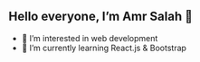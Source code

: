   ## Hello everyone, I’m Amr Salah 👋 ##
- 👀 I’m interested in web development
- 🌱 I’m currently learning React.js & Bootstrap			
              						   


<!---
amrsalah19/amrsalah19 is a ✨ special ✨ repository because its `README.md` (this file) appears on your GitHub profile.
You can click the Preview link to take a look at your changes.
--->

